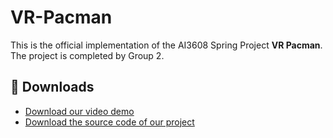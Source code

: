 # VR-Pacman
This is the official implementation of the AI3608 Spring Project **VR Pacman**. The project is completed by Group 2.

## 🎈 Downloads
- [Download our video demo](https://jbox.sjtu.edu.cn/l/u1jjz4)
- [Download the source code of our project](https://jbox.sjtu.edu.cn/l/e1epLa)
